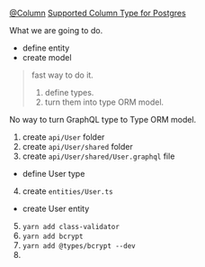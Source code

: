 [@Column](https://github.com/typeorm/typeorm/blob/master/docs/decorator-reference.md#column)
[Supported Column Type for Postgres](https://github.com/typeorm/typeorm/blob/master/docs/entities.md#column-types-for-postgres)

What we are going to do.
- define entity
- create model
> fast way to do it.
> 1. define types.
> 2. turn them into type ORM model.

No way to turn GraphQL type to Type ORM model.

1. create `api/User` folder
2. create `api/User/shared` folder
3. create `api/User/shared/User.graphql` file
- define User type
4. create `entities/User.ts`
- create User entity

5. `yarn add class-validator`
6. `yarn add bcrypt`
7. `yarn add @types/bcrypt --dev`
8. 
<!--stackedit_data:
eyJoaXN0b3J5IjpbMTk2ODMzOTEwNSwtODU4NDg1Mjc5LC0xNj
Q4NjM4ODAzLDU1MjQ1NTY5MCw3MTI5MDM2OV19
-->